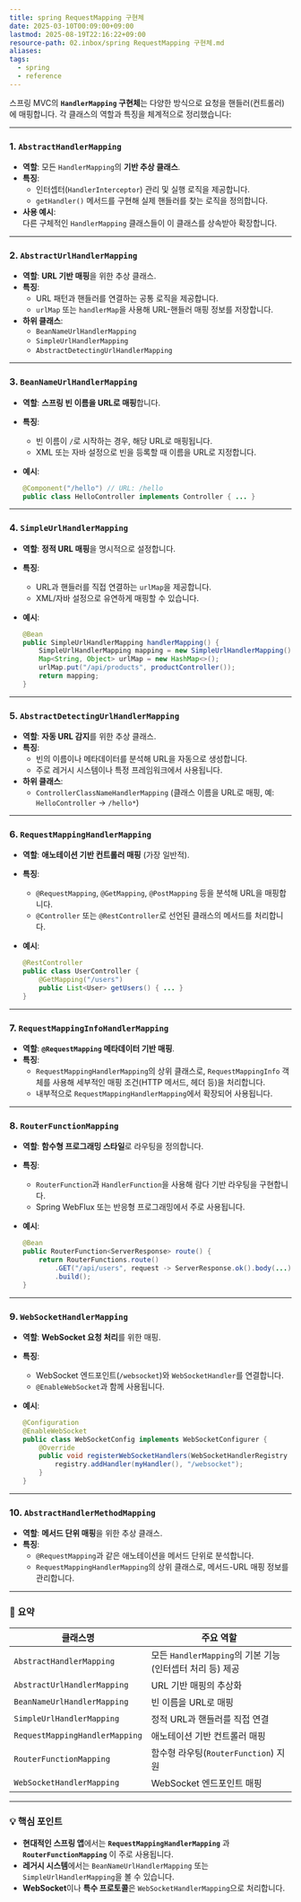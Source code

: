 ```yaml
---
title: spring RequestMapping 구현체
date: 2025-03-10T00:09:00+09:00
lastmod: 2025-08-19T22:16:22+09:00
resource-path: 02.inbox/spring RequestMapping 구현체.md
aliases: 
tags:
  - spring
  - reference
---
```

스프링 MVC의 **`HandlerMapping` 구현체**는 다양한 방식으로 요청을 핸들러(컨트롤러)에 매핑합니다. 각 클래스의 역할과 특징을 체계적으로 정리했습니다:

---

### 1. **`AbstractHandlerMapping`**
- **역할**: 모든 `HandlerMapping`의 **기반 추상 클래스**.
- **특징**:
  - 인터셉터(`HandlerInterceptor`) 관리 및 실행 로직을 제공합니다.
  - `getHandler()` 메서드를 구현해 실제 핸들러를 찾는 로직을 정의합니다.
- **사용 예시**:  
  다른 구체적인 `HandlerMapping` 클래스들이 이 클래스를 상속받아 확장합니다.

---

### 2. **`AbstractUrlHandlerMapping`**
- **역할**: **URL 기반 매핑**을 위한 추상 클래스.
- **특징**:
  - URL 패턴과 핸들러를 연결하는 공통 로직을 제공합니다.
  - `urlMap` 또는 `handlerMap`을 사용해 URL-핸들러 매핑 정보를 저장합니다.
- **하위 클래스**:
  - `BeanNameUrlHandlerMapping`
  - `SimpleUrlHandlerMapping`
  - `AbstractDetectingUrlHandlerMapping`

---

### 3. **`BeanNameUrlHandlerMapping`**
- **역할**: **스프링 빈 이름을 URL로 매핑**합니다.
- **특징**:
  - 빈 이름이 `/`로 시작하는 경우, 해당 URL로 매핑됩니다.
  - XML 또는 자바 설정으로 빈을 등록할 때 이름을 URL로 지정합니다.
- **예시**:

  ```java
  @Component("/hello") // URL: /hello
  public class HelloController implements Controller { ... }
  ```

---

### 4. **`SimpleUrlHandlerMapping`**
- **역할**: **정적 URL 매핑**을 명시적으로 설정합니다.
- **특징**:
  - URL과 핸들러를 직접 연결하는 `urlMap`을 제공합니다.
  - XML/자바 설정으로 유연하게 매핑할 수 있습니다.
- **예시**:

  ```java
  @Bean
  public SimpleUrlHandlerMapping handlerMapping() {
      SimpleUrlHandlerMapping mapping = new SimpleUrlHandlerMapping();
      Map<String, Object> urlMap = new HashMap<>();
      urlMap.put("/api/products", productController());
      return mapping;
  }
  ```

---

### 5. **`AbstractDetectingUrlHandlerMapping`**
- **역할**: **자동 URL 감지**를 위한 추상 클래스.
- **특징**:
  - 빈의 이름이나 메타데이터를 분석해 URL을 자동으로 생성합니다.
  - 주로 레거시 시스템이나 특정 프레임워크에서 사용됩니다.
- **하위 클래스**:
  - `ControllerClassNameHandlerMapping` (클래스 이름을 URL로 매핑, 예: `HelloController` → `/hello*`)

---

### 6. **`RequestMappingHandlerMapping`**
- **역할**: **애노테이션 기반 컨트롤러 매핑** (가장 일반적).
- **특징**:
  - `@RequestMapping`, `@GetMapping`, `@PostMapping` 등을 분석해 URL을 매핑합니다.
  - `@Controller` 또는 `@RestController`로 선언된 클래스의 메서드를 처리합니다.
- **예시**:

  ```java
  @RestController
  public class UserController {
      @GetMapping("/users")
      public List<User> getUsers() { ... }
  }
  ```

---

### 7. **`RequestMappingInfoHandlerMapping`**
- **역할**: **`@RequestMapping` 메타데이터 기반 매핑**.
- **특징**:
  - `RequestMappingHandlerMapping`의 상위 클래스로, `RequestMappingInfo` 객체를 사용해 세부적인 매핑 조건(HTTP 메서드, 헤더 등)을 처리합니다.
  - 내부적으로 `RequestMappingHandlerMapping`에서 확장되어 사용됩니다.

---

### 8. **`RouterFunctionMapping`**
- **역할**: **함수형 프로그래밍 스타일**로 라우팅을 정의합니다.
- **특징**:
  - `RouterFunction`과 `HandlerFunction`을 사용해 람다 기반 라우팅을 구현합니다.
  - Spring WebFlux 또는 반응형 프로그래밍에서 주로 사용됩니다.
- **예시**:

  ```java
  @Bean
  public RouterFunction<ServerResponse> route() {
      return RouterFunctions.route()
          .GET("/api/users", request -> ServerResponse.ok().body(...))
          .build();
  }
  ```

---

### 9. **`WebSocketHandlerMapping`**
- **역할**: **WebSocket 요청 처리**를 위한 매핑.
- **특징**:
  - WebSocket 엔드포인트(`/websocket`)와 `WebSocketHandler`를 연결합니다.
  - `@EnableWebSocket`과 함께 사용됩니다.
- **예시**:

  ```java
  @Configuration
  @EnableWebSocket
  public class WebSocketConfig implements WebSocketConfigurer {
      @Override
      public void registerWebSocketHandlers(WebSocketHandlerRegistry registry) {
          registry.addHandler(myHandler(), "/websocket");
      }
  }
  ```

---

### 10. **`AbstractHandlerMethodMapping`**
- **역할**: **메서드 단위 매핑**을 위한 추상 클래스.
- **특징**:
  - `@RequestMapping`과 같은 애노테이션을 메서드 단위로 분석합니다.
  - `RequestMappingHandlerMapping`의 상위 클래스로, 메서드-URL 매핑 정보를 관리합니다.

---

### 📌 **요약**
| 클래스명                         | 주요 역할                                                                 |
|----------------------------------|--------------------------------------------------------------------------|
| `AbstractHandlerMapping`         | 모든 `HandlerMapping`의 기본 기능(인터셉터 처리 등) 제공                  |
| `AbstractUrlHandlerMapping`      | URL 기반 매핑의 추상화                                                  |
| `BeanNameUrlHandlerMapping`      | 빈 이름을 URL로 매핑                                                    |
| `SimpleUrlHandlerMapping`        | 정적 URL과 핸들러를 직접 연결                                            |
| `RequestMappingHandlerMapping`   | 애노테이션 기반 컨트롤러 매핑                                           |
| `RouterFunctionMapping`          | 함수형 라우팅(`RouterFunction`) 지원                                     |
| `WebSocketHandlerMapping`        | WebSocket 엔드포인트 매핑                                                |

---

### 💡 **핵심 포인트**
- **현대적인 스프링 앱**에서는 **`RequestMappingHandlerMapping`** 과 **`RouterFunctionMapping`** 이 주로 사용됩니다.
- **레거시 시스템**에서는 `BeanNameUrlHandlerMapping` 또는 `SimpleUrlHandlerMapping`을 볼 수 있습니다.
- **WebSocket**이나 **특수 프로토콜**은 `WebSocketHandlerMapping`으로 처리합니다.